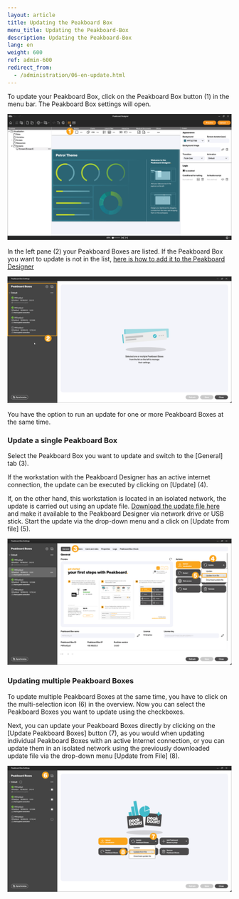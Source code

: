 ```yaml
---
layout: article
title: Updating the Peakboard Box
menu_title: Updating the Peakboard-Box
description: Updating the Peakboard-Box
lang: en
weight: 600
ref: admin-600
redirect_from:
  - /administration/06-en-update.html
---
```


To update your Peakboard Box, click on the Peakboard Box button (1) in the menu bar. The Peakboard Box settings will open.

![Peakboard Box settings](/assets/images/admin/update/en_update-01.png)

In the left pane (2) your Peakboard Boxes are listed.
If the Peakboard Box you want to update is not in the list, [here is how to add it to the Peakboard Designer](/administration/en-adding.html)

![Peakboard Box settings](/assets/images/admin/update/en_update-02.png)

You have the option to run an update for one or more Peakboard Boxes at the same time.

### Update a single Peakboard Box

Select the Peakboard Box you want to update and switch to the [General] tab (3).

If the workstation with the Peakboard Designer has an active internet connection, the update can be executed by clicking on [Update] (4).

If, on the other hand, this workstation is located in an isolated network, the update is carried out using an update file.
[Download the update file here](https://help.peakboard.com/misc/en-version-history.html) and make it available to the Peakboard Designer via network drive or USB stick. Start the update via the drop-down menu and a click on [Update from file] (5).

![Update from file](/assets/images/admin/update/en_update-03.png)

### Updating multiple Peakboard Boxes

To update multiple Peakboard Boxes at the same time, you have to click on the multi-selection icon (6) in the overview.
Now you can select the Peakboard Boxes you want to update using the checkboxes.

Next, you can update your Peakboard Boxes directly by clicking on the [Update Peakboard Boxes] button (7), as you would when updating individual Peakboard Boxes with an active Internet connection, or you can update them in an isolated network using the previously downloaded update file via the drop-down menu [Update from File] (8).

![Update multiple Peakboard Boxes](/assets/images/admin/update/en_update-04.png)
